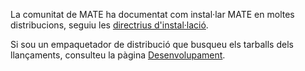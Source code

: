 <!--
.. link:
.. description:
.. tags: 
.. date: 2012-04-17 06:32:31
.. title: Instal·lació
.. slug: install
-->

La comunitat de MATE ha documentat com instal·lar MATE en moltes distribucions,
seguiu les [directrius d'instal·lació](https://mate-desktop.github.io/mate-wiki/#!pages/download.md).  

Si sou un empaquetador de distribució que busqueu els tarballs dels llançaments,
consulteu la pàgina [Desenvolupament](/development/).